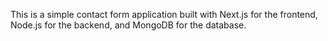This is a simple contact form application built with Next.js for the frontend, Node.js for the backend, and MongoDB for the database.
